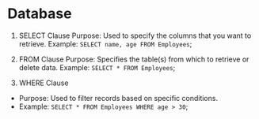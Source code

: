 # Database
1. SELECT Clause
Purpose: Used to specify the columns that you want to retrieve.
Example: ```SELECT name, age FROM Employees```;

2. FROM Clause
Purpose: Specifies the table(s) from which to retrieve or delete data.
Example: ```SELECT * FROM Employees```;

3. WHERE Clause
- Purpose: Used to filter records based on specific conditions.
- Example: ```SELECT * FROM Employees WHERE age > 30```;


